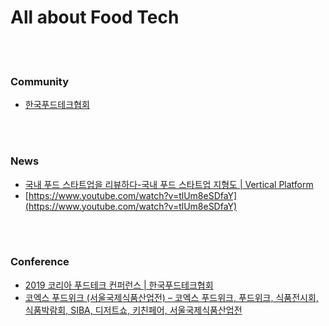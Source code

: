 All about Food Tech
==========


 <br/><br/>
 

### Community
- [한국푸드테크협회](http://foodtech.or.kr/)


 <br/><br/>


### News
- [국내 푸드 스타트업을 리뷰하다-국내 푸드 스타트업 지형도 | Vertical Platform](https://verticalplatform.kr/archives/5029)
- [https://www.youtube.com/watch?v=tlUm8eSDfaY](https://www.youtube.com/watch?v=tlUm8eSDfaY)


 <br/><br/>


### Conference
- [2019 코리아 푸드테크 컨퍼런스 | 한국푸드테크협회](http://foodtech.or.kr/kftc2019/)
- [코엑스 푸드위크 (서울국제식품산업전) – 코엑스 푸드위크, 푸드위크, 식품전시회, 식품박람회, SIBA, 디저트쇼, 키친페어, 서울국제식품산업전](http://www.foodweek.co.kr/)


 <br/><br/>


